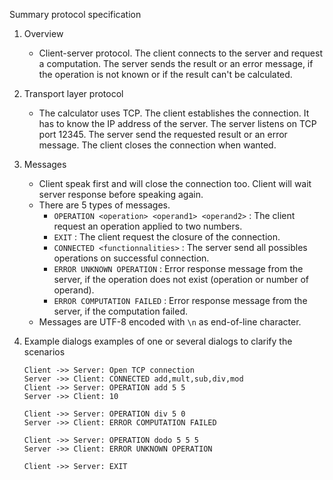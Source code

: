 Summary protocol specification

1. Overview

   - Client-server protocol. The client connects to the server and request a computation. The server sends the result or an error message, if the operation is not known or if the result can't be calculated.

2. Transport layer protocol

   - The calculator uses TCP. The client establishes the connection. It has to know the IP address of the server. The server listens on TCP port 12345. The server send the requested result or an error message. The client closes the connection when wanted.

3. Messages
   - Client speak first and will close the connection too. Client will wait server response before speaking again.
   - There are 5 types of messages.
     - `OPERATION <operation> <operand1> <operand2>` : The client request an operation applied to two numbers.
     - `EXIT` : The client request the closure of the connection. 
     - `CONNECTED <functionnalities>` : The server send all possibles operations on successful connection.
     - `ERROR UNKNOWN OPERATION` : Error response message from the server, if the operation does not exist (operation or number of operand).
     - `ERROR COMPUTATION FAILED` :  Error response message from the server, if the computation failed.
   - Messages are UTF-8 encoded with `\n` as end-of-line character.

4. Example dialogs examples of one or several  dialogs to clarify the scenarios

   ```sequenceDiagram
   Client ->> Server: Open TCP connection
   Server ->> Client: CONNECTED add,mult,sub,div,mod
   Client ->> Server: OPERATION add 5 5
   Server ->> Client: 10
   
   Client ->> Server: OPERATION div 5 0
   Server ->> Client: ERROR COMPUTATION FAILED
   
   Client ->> Server: OPERATION dodo 5 5 5
   Server ->> Client: ERROR UNKNOWN OPERATION
   
   Client ->> Server: EXIT
   ```
